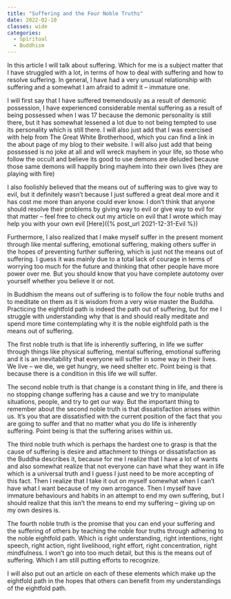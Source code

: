 ```yaml
---
title: "Suffering and the Four Noble Truths"
date: 2022-02-10
classes: wide
categories:
  - Spiritual 
  - Buddhism
---
```


In this article I will talk about suffering. Which for me is a subject matter that I have struggled with a lot, in terms of how to deal with suffering and how to resolve suffering. In general, I have had a very unusual relationship with suffering and a somewhat I am afraid to admit it – immature one. 

I will first say that I have suffered tremendously as a result of demonic possession, I have experienced considerable mental suffering as a result of being possessed when I was 17 because the demonic personality is still there, but it has somewhat lessened a lot due to not being tempted to use its personality which is still there. I will also just add that I was exercised with help from The Great White Brotherhood, which you can find a link in the about page of my blog to their website. I will also just add that being possessed is no joke at all and will wreck mayhem in your life, so those who follow the occult and believe its good to use demons are deluded because those same demons will happily bring mayhem into their own lives (they are playing with fire)

I also foolishly believed that the means out of suffering was to give way to evil, but it definitely wasn’t because I just suffered a great deal more and it has cost me more than anyone could ever know. I don’t think that anyone should resolve their problems by giving way to evil or give way to evil for that matter – feel free to check out my article on evil that I wrote which may help you with your own evil [Here]({% post_url 2021-12-31-Evil %})

Furthermore, I also realized that I make myself suffer in the present moment through like mental suffering, emotional suffering, making others suffer in the hopes of preventing further suffering, which is just not the means out of suffering. I guess it was mainly due to a total lack of courage in terms of worrying too much for the future and thinking that other people have more power over me. But you should know that you have complete autotomy over yourself whether you believe it or not.

In Buddhism the means out of suffering is to follow the four noble truths and to meditate on them as it is wisdom from a very wise master the Buddha. Practicing the eightfold path is indeed the path out of suffering, but for me I struggle with understanding why that is and should really meditate and spend more time contemplating why it is the noble eightfold path is the means out of suffering. 

The first noble truth is that life is inherently suffering, in life we suffer through things like physical suffering, mental suffering, emotional suffering and it is an inevitability that everyone will suffer in some way in their lives. We live – we die, we get hungry, we need shelter etc. Point being is that because there is a condition in this life we will suffer.

The second noble truth is that change is a constant thing in life, and there is no stopping change suffering has a cause and we try to manipulate situations, people, and try to get our way. But the important thing to remember about the second noble truth is that dissatisfaction arises within us. It’s you that are dissatisfied with the current position of the fact that you are going to suffer and that no matter what you do life is inherently suffering. Point being is that the suffering arises within us.

The third noble truth which is perhaps the hardest one to grasp is that the cause of suffering is desire and attachment to things or dissatisfaction as the Buddha describes it, because for me I realize that I have a lot of wants and also somewhat realize that not everyone can have what they want in life which is a universal truth and I guess I just need to be more accepting of this fact. Then I realize that I take it out on myself somewhat when I can’t have what I want because of my own arrogance. Then I myself have immature behaviours and habits in an attempt to end my own suffering, but I should realize that this isn’t the means to end my suffering – giving up on my own desires is.

The fourth noble truth is the promise that you can end your suffering and the suffering of others by teaching the noble four truths through adhering to the noble eightfold path. Which is right understanding, right intentions, right speech, right action, right livelihood, right effort, right concentration, right mindfulness. I won’t go into too much detail, but this is the means out of suffering. Which I am still putting efforts to recognize. 

I will also put out an article on each of these elements which make up the eightfold path in the hopes that others can benefit from my understandings of the eightfold path.
